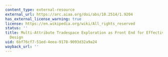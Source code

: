 ```yaml
---
content_type: external-resource
external_url: https://arc.aiaa.org/doi/abs/10.2514/1.9204
has_external_license_warning: true
license: https://en.wikipedia.org/wiki/All_rights_reserved
status: ''
title: Multi-Attribute Tradespace Exploration as Front End for Effective Space System
  Design
uid: 6bf76cf7-51ed-4eea-9178-9093d32a9a24
wayback_url: ''
---
```

